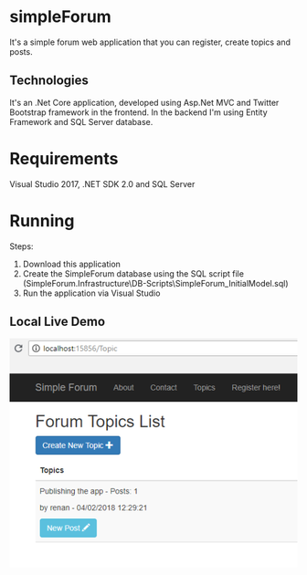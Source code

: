 # simpleForum
It's a simple forum web application that you can register, create topics and posts.

## Technologies
It's an .Net Core application, developed using Asp.Net MVC and Twitter Bootstrap framework in the frontend. In the backend I'm using Entity Framework and SQL Server database.

# Requirements
Visual Studio 2017, .NET SDK 2.0 and SQL Server

# Running
Steps:
1. Download this application
2. Create the SimpleForum database using the SQL script file (SimpleForum.Infrastructure\DB-Scripts\SimpleForum_InitialModel.sql)
3. Run the application via Visual Studio

## Local Live Demo

![Simple Forum Page](https://github.com/renancosme/simpleForum/blob/master/docs/LiveDemoForum.png)
